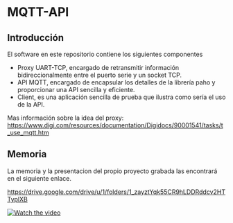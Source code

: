 # MQTT-API

## Introducción
El software en este repositorio contiene los siguientes componentes
- Proxy UART-TCP, encargado de retransmitir información bidireccionalmente entre el puerto serie y un socket TCP. 
- API MQTT, encargado de encapsular los detalles de la librería paho y proporcionar una API sencilla y eficiente.
- Client, es una aplicación sencilla de prueba que ilustra como sería el uso de la API.

Mas información sobre la idea del proxy:
https://www.digi.com/resources/documentation/Digidocs/90001541/tasks/t_use_mqtt.htm

## Memoria 

La memoria y la presentacion del propio proyecto grabada las encontrará en el siguiente enlace. 

https://drive.google.com/drive/u/1/folders/1_zayztYqk55CR9hLDDRddcv2HTTyplXB

[![Watch the video](https://www.incibe-cert.es/sites/default/files/contenidos/blog/iot_0.jpg)](https://www.youtube.com/watch?v=J3YLuJ0E_II)

